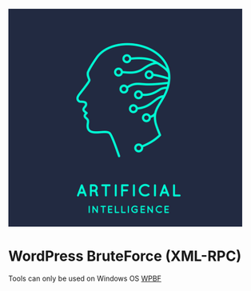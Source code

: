![AI: Artificial Intelligence](https://raw.githubusercontent.com/riski150704/AI-Chan/main/images.png)

# WordPress BruteForce (XML-RPC)
Tools can only be used on Windows OS [WPBF](https://github.com/riski150704/WPBF-XML-RPC)
